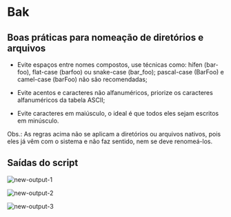 # Bak

## Boas práticas para nomeação de diretórios e arquivos

* Evite espaços entre nomes compostos, use técnicas como: hífen (bar-foo), flat-case (barfoo) ou snake-case (bar_foo); pascal-case (BarFoo) e camel-case (barFoo) não são recomendadas;

* Evite acentos e caracteres não alfanuméricos, priorize os caracteres alfanuméricos da tabela ASCII;

* Evite caracteres em maiúsculo, o ideal é que todos eles sejam escritos em minúsculo.

Obs.: As regras acima não se aplicam a diretórios ou arquivos nativos, pois eles já vêm com o sistema e não faz sentido, nem se deve renomeá-los.

## Saídas do script

![new-output-1](https://github.com/bcXcb/bak/assets/94535032/40324822-4e2f-4442-8f65-1e3ac55bd8b7)

![new-output-2](https://github.com/bcXcb/bak/assets/94535032/73a91ffe-edc2-434b-aba3-304bba2f77da)

![new-output-3](https://github.com/bcXcb/bak/assets/94535032/65660aca-d753-4f77-8673-4992c7c09f58)
